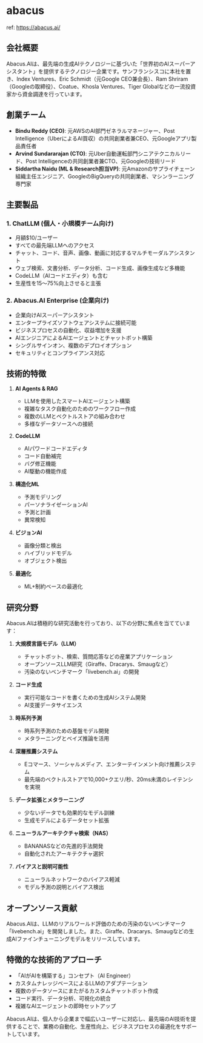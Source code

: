 # abacus

ref: <https://abacus.ai/>

## 会社概要

Abacus.AIは、最先端の生成AIテクノロジーに基づいた「世界初のAIスーパーアシスタント」を提供するテクノロジー企業です。サンフランシスコに本社を置き、Index Ventures、Eric Schmidt（元Google CEO兼会長）、Ram Shriram（Googleの取締役）、Coatue、Khosla Ventures、Tiger Globalなどの一流投資家から資金調達を行っています。

## 創業チーム

- **Bindu Reddy (CEO)**: 元AWSのAI部門ゼネラルマネージャー、Post Intelligence（UberによるAI買収）の共同創業者兼CEO、元Googleアプリ製品責任者
- **Arvind Sundararajan (CTO)**: 元Uber自動運転部門シニアテクニカルリード、Post Intelligenceの共同創業者兼CTO、元Googleの技術リード
- **Siddartha Naidu (ML & Research担当VP)**: 元Amazonのサプライチェーン組織主任エンジニア、GoogleのBigQueryの共同創業者、マシンラーニング専門家

## 主要製品

### 1. **ChatLLM (個人・小規模チーム向け)**

- 月額$10/ユーザー
- すべての最先端LLMへのアクセス
- チャット、コード、音声、画像、動画に対応するマルチモーダルアシスタント
- ウェブ検索、文書分析、データ分析、コード生成、画像生成など多機能
- CodeLLM（AIコードエディタ）も含む
- 生産性を15〜75%向上させると主張

### 2. **Abacus.AI Enterprise (企業向け)**

- 企業向けAIスーパーアシスタント
- エンタープライズソフトウェアシステムに接続可能
- ビジネスプロセスの自動化、収益増加を支援
- AIエンジニアによるAIエージェントとチャットボット構築
- シングルサインオン、複数のデプロイオプション
- セキュリティとコンプライアンス対応

## 技術的特徴

1. **AI Agents & RAG**
   - LLMを使用したスマートAIエージェント構築
   - 複雑なタスク自動化のためのワークフロー作成
   - 複数のLLMとベクトルストアの組み合わせ
   - 多様なデータソースへの接続

2. **CodeLLM**
   - AIパワードコードエディタ
   - コード自動補完
   - バグ修正機能
   - AI駆動の機能作成

3. **構造化ML**
   - 予測モデリング
   - パーソナライゼーションAI
   - 予測と計画
   - 異常検知

4. **ビジョンAI**
   - 画像分類と検出
   - ハイブリッドモデル
   - オブジェクト検出

5. **最適化**
   - ML+制約ベースの最適化

## 研究分野

Abacus.AIは積極的な研究活動を行っており、以下の分野に焦点を当てています：

1. **大規模言語モデル（LLM）**
   - チャットボット、検索、質問応答などの産業アプリケーション
   - オープンソースLLM研究（Giraffe、Dracarys、Smaugなど）
   - 汚染のないベンチマーク「livebench.ai」の開発

2. **コード生成**
   - 実行可能なコードを書くための生成AIシステム開発
   - AI支援データサイエンス

3. **時系列予測**
   - 時系列予測のための基盤モデル開発
   - メタラーニングとベイズ推論を活用

4. **深層推薦システム**
   - Eコマース、ソーシャルメディア、エンターテインメント向け推薦システム
   - 最先端のベクトルストアで10,000+クエリ/秒、20ms未満のレイテンシを実現

5. **データ拡張とメタラーニング**
   - 少ないデータでも効果的なモデル訓練
   - 生成モデルによるデータセット拡張

6. **ニューラルアーキテクチャ検索（NAS）**
   - BANANASなどの先進的手法開発
   - 自動化されたアーキテクチャ選択

7. **バイアスと説明可能性**
   - ニューラルネットワークのバイアス軽減
   - モデル予測の説明とバイアス検出

## オープンソース貢献

Abacus.AIは、LLMのリアルワールド評価のための汚染のないベンチマーク「livebench.ai」を開発しました。また、Giraffe、Dracarys、Smaugなどの生成AIファインチューニングモデルをリリースしています。

## 特徴的な技術的アプローチ

- 「AIがAIを構築する」コンセプト（AI Engineer）
- カスタムナレッジベースによるLLMのアダプテーション
- 複数のデータソースにまたがるカスタムチャットボット作成
- コード実行、データ分析、可視化の統合
- 複雑なAIエージェントの即時セットアップ

Abacus.AIは、個人から企業まで幅広いユーザーに対応し、最先端のAI技術を提供することで、業務の自動化、生産性向上、ビジネスプロセスの最適化をサポートしています。
